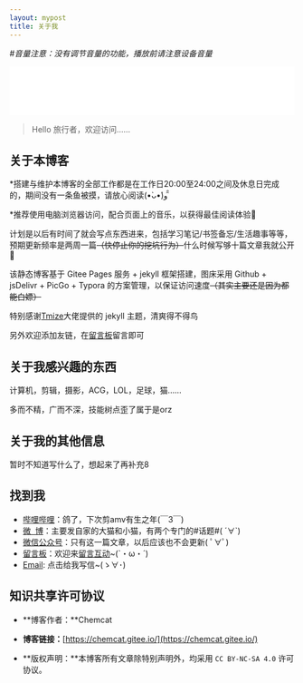 ```yaml
---
layout: mypost
title: 关于我
---
```


*#音量注意：没有调节音量的功能，播放前请注意设备音量*

<iframe src="//music.163.com/outchain/player?type=2&id=1451141913&auto=1&height=66" frameborder="0" width="100%" height="86px" ></iframe>

> Hello 旅行者，欢迎访问……

## 关于本博客

> <span id="sitetime"  style="color: #00808c; text-align: center; padding: 15px 0; font-size: 14px;" ></span>

*搭建与维护本博客的全部工作都是在工作日20:00至24:00之间及休息日完成的，期间没有一条鱼被摸，请放心阅读(•̀ᴗ•́)و ̑̑

*推荐使用电脑浏览器访问，配合页面上的音乐，以获得最佳阅读体验👏

计划是以后有时间了就会写点东西进来，包括学习笔记/书签备忘/生活趣事等等，预期更新频率是两周一篇~~（快停止你的挖坑行为）~~什么时候写够十篇文章我就公开👏

该静态博客基于 Gitee Pages 服务 + jekyll 框架搭建，图床采用 Github + jsDelivr + PicGo + Typora 的方案管理，以保证访问速度~~（其实主要还是因为都能白嫖）~~

特别感谢[Tmize](https://github.com/TMaize/tmaize-blog)大佬提供的 jekyll 主题，清爽得不得鸟

另外欢迎添加友链，在[留言板](chat.html)留言即可

## 关于我感兴趣的东西

计算机，剪辑，摄影，ACG，LOL，足球，猫……

多而不精，广而不深，技能树点歪了属于是orz

## 关于我的其他信息

暂时不知道写什么了，想起来了再补充8

## 找到我

- [哔哩哔哩](https://space.bilibili.com/32229855)：鸽了，下次剪amv有生之年(￣3￣)
- [微&nbsp;&nbsp;博](https://weibo.com/u/6048615002)：主要发自家的大猫和小猫，有两个专门的#话题#( ´∀`)
- [微信公众号](https://mp.weixin.qq.com/s/g9xSqxS42DeXbohHFgqMoA)：只有这一篇文章，以后应该也不会更新( ﾟ∀ﾟ)
- [留言板](chat.html)：欢迎来[留言互动](chat.html)~(`・ω・´)
- [Email](http://mail.qq.com/cgi-bin/qm_share?t=qm_mailme&email=27izvraEuLqvm6qq9bi0tg): 点击<a target="_blank" href="http://mail.qq.com/cgi-bin/qm_share?t=qm_mailme&email=27izvraEuLqvm6qq9bi0tg" style="text-decoration:none;">给我写信</a>~(ゝ∀･)

## 知识共享许可协议

- **博客作者：**Chemcat

- **博客链接：**[https://chemcat.gitee.io/](https://chemcat.gitee.io/)

- **版权声明：**本博客所有文章除特别声明外，均采用 `CC BY-NC-SA 4.0` 许可协议。

<script>
    function siteTime(){
        window.setTimeout("siteTime()", 1000);
        var seconds = 1000;
        var minutes = seconds * 60;
        var hours = minutes * 60;
        var days = hours * 24;
        var years = days * 365;
        var today = new Date();
        var todayYear = today.getFullYear();
        var todayMonth = today.getMonth()+1;
        var todayDate = today.getDate();
        var todayHour = today.getHours();
        var todayMinute = today.getMinutes();
        var todaySecond = today.getSeconds();
        /* Date.UTC() -- 返回date对象距世界标准时间(UTC)1970年1月1日午夜之间的毫秒数(时间戳)
        year - 作为date对象的年份，为4位年份值
        month - 0-11之间的整数，做为date对象的月份
        day - 1-31之间的整数，做为date对象的天数
        hours - 0(午夜24点)-23之间的整数，做为date对象的小时数
        minutes - 0-59之间的整数，做为date对象的分钟数
        seconds - 0-59之间的整数，做为date对象的秒数
        microseconds - 0-999之间的整数，做为date对象的毫秒数 */
        var t1 = Date.UTC(2021,12,05,00,00,00); //北京时间创建网站的时间
        var t2 = Date.UTC(todayYear,todayMonth,todayDate,todayHour,todayMinute,todaySecond);
        var diff = t2-t1;
        var diffYears = Math.floor(diff/years);
        var diffDays = Math.floor((diff/days)-diffYears*365);
        var diffHours = Math.floor((diff-(diffYears*365+diffDays)*days)/hours);
        var diffMinutes = Math.floor((diff-(diffYears*365+diffDays)*days-diffHours*hours)/minutes);
        var diffSeconds = Math.floor((diff-(diffYears*365+diffDays)*days-diffHours*hours-diffMinutes*minutes)/seconds);
        document.getElementById("sitetime").innerHTML="Chemcat Blog 搭建至今已稳定运行***"+diffDays+"天"+diffHours+"小时"+diffMinutes+"分钟"+diffSeconds+"秒***"; //+diffYears+"年"
    }
    siteTime();
</script>